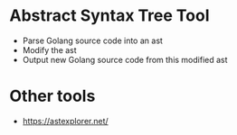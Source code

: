 
# Abstract Syntax Tree  Tool
 - Parse Golang source code into an ast
 - Modify the ast
 - Output new Golang source code from this modified ast
 
# Other tools
- https://astexplorer.net/ 
